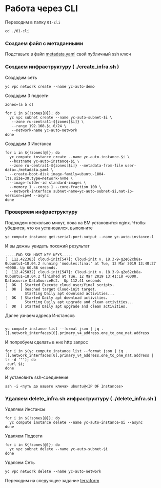 # Работа через CLI

Переходим в папку `01-cli`

```
cd ./01-cli
```

### Создаем файл с метаданными

Подставьте в файл [metadata.yaml](metadata.yaml) свой публичный ssh ключ

###  Создаем инфраструктуру ( ./create_infra.sh )
Создадим сеть

```
yc vpc network create --name yc-auto-demo
```
Создадим 3 подсети

```
zones=(a b c)

for i in ${!zones[@]}; do
  yc vpc subnet create --name yc-auto-subnet-$i \
   --zone ru-central1-${zones[$i]} \
   --range 192.168.$i.0/24 \
   --network-name yc-auto-network
done
```
Создадим 3 Инстанса

```
for i in ${!zones[@]}; do
  yc compute instance create --name yc-auto-instance-$i \
  --hostname yc-auto-instance-$i \
  --zone ru-central1-${zones[$i]} --metadata-from-file user-data=./metadata.yaml \
  --create-boot-disk image-family=ubuntu-1804-lts,size=30,type=network-nvme \
  --image-folder-id standard-images \
  --memory 1 --cores 1 --core-fraction 100 \
  --network-interface subnet-name=yc-auto-subnet-$i,nat-ip-version=ipv4 --async
done
```
### Проверяем инфраструктуру


Подождем несколько минут, пока на ВМ установится nginx.
Чтобы убедится, что он установился, выполните
```
yc compute instance get-serial-port-output --name yc-auto-instance-1
```
И вы дожны увидеть похожий результат

```
-----END SSH HOST KEY KEYS-----
[  112.422383] cloud-init[547]: Cloud-init v. 18.3-9-g2e62cb8a-0ubuntu1~18.04.2 running 'modules:final' at Tue, 12 Mar 2019 13:40:27 +0000. Up 60.86 seconds.
[  112.425032] cloud-init[547]: Cloud-init v. 18.3-9-g2e62cb8a-0ubuntu1~18.04.2 finished at Tue, 12 Mar 2019 13:41:18 +0000. Datasource DataSourceEc2.  Up 112.41 seconds
[  OK  ] Started Execute cloud user/final scripts.
[  OK  ] Reached target Cloud-init target.
         Starting Daily apt download activities...
[  OK  ] Started Daily apt download activities.
         Starting Daily apt upgrade and clean activities...
[  OK  ] Started Daily apt upgrade and clean activities.
```

Далее узнаем адреса Инстансов
```

yc compute instance list --format json | jq .[].network_interfaces[0].primary_v4_address.one_to_one_nat.address
```
И попробуем сделать в них http запрос

```
for i in $(yc compute instance list --format json | jq .[].network_interfaces[0].primary_v4_address.one_to_one_nat.address | tr -d '"'); do  
 curl $i;
done
```
И установить ssh-соединение
```
ssh -i <путь до вашего ключа> ubuntu@<IP OF Instances>
```

###  Удаляем delete_infra.sh инфраструктуру ( ./delete_infra.sh )

Удаляем Инстансы

```
for i in ${!zones[@]}; do
  yc compute instance delete --name yc-auto-instance-$i --async
done
```

Удаляем Подсети
```
for i in ${!zones[@]}; do
  yc vpc subnet delete --name yc-auto-subnet-$i
done
```

Удаляем Сеть
```
yc vpc network delete --name yc-auto-network
```

Переходим на следующее задание [terraform](../02-terraform/README.md)
